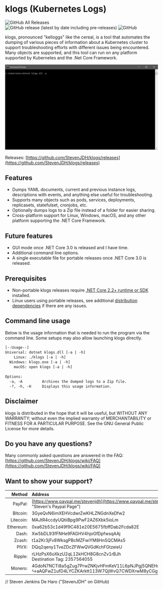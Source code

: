 # klogs (Kubernetes Logs)

![GitHub All Releases](https://img.shields.io/github/downloads/StevenJDH/klogs/total)
![GitHub release (latest by date including pre-releases)](https://img.shields.io/github/v/release/StevenJDH/klogs?include_prereleases)
![GitHub](https://img.shields.io/github/license/StevenJDH/klogs)

klogs, pronounced "kelloggs" like the cereal, is a tool that automates the dumping of various pieces of information about a Kubernetes cluster to support troubleshooting efforts with different issues being encountered. Many objects are supported, and this tool can run on any platform supported by Kubernetes and the .Net Core Framework.

![klogs demo](klogs-fast.gif "Demo")

Releases: [https://github.com/StevenJDH/klogs/releases](https://github.com/StevenJDH/klogs/releases)

## Features
* Dumps YAML documents, current and previous instance logs, descriptions with events, and anything else useful for troubleshooting.
* Supports many objects such as pods, services, deployments, replicasets, statefulset, cronjobs, etc.
* Optionally dumps logs to a Zip file instead of a folder for easier sharing.
* Cross-platform support for Linux, Windows, macOS, and any other platform supporting the .NET Core Framework.

## Future features
* GUI mode once .NET Core 3.0 is released and I have time.
* Additional command line options.
* A single executable file for portable releases once .NET Core 3.0 is released.

## Prerequisites
* Non-portable klogs releases require [.NET Core 2.2+ runtime or SDK](https://dotnet.microsoft.com/download) installed.
* Linux users using portable releases, see additional [distribution dependencies](https://docs.microsoft.com/en-us/dotnet/core/linux-prerequisites?tabs=netcore2x#linux-distribution-dependencies) if there are any issues.

## Command line usage
Below is the usage information that is needed to run the program via the command line. Some setups may also allow launching klogs directly.

    [--Usage--]
	Universal: dotnet klogs.dll [-a | -h]
	    Linux: ./klogs [-a | -h]
	  Windows: klogs.exe [-a | -h]
	    macOS: open klogs [-a | -h]

    Options:
      -a, -A         Archives the dumped logs to a Zip file.
	  -?, -h, -H     Displays this usage information.

## Disclaimer
klogs is distributed in the hope that it will be useful, but WITHOUT ANY WARRANTY; without even the implied warranty of MERCHANTABILITY or FITNESS FOR A PARTICULAR PURPOSE. See the GNU General Public License for more details.

## Do you have any questions?
Many commonly asked questions are answered in the FAQ:
[https://github.com/StevenJDH/klogs/wiki/FAQ](https://github.com/StevenJDH/klogs/wiki/FAQ)

## Want to show your support?

|Method       | Address                                                                                                    |
|------------:|:-----------------------------------------------------------------------------------------------------------|
|PayPal:      | [https://www.paypal.me/stevenjdh](https://www.paypal.me/stevenjdh "Steven's Paypal Page")                  |
|Bitcoin:     | 3GyeQvN6imXEHVcdwrZwKHLZNGdnXeDfw2                                                                         |
|Litecoin:    | MAJtR4ccdyUQtiiBpg9PwF2AZ6Xbk5ioLm                                                                         |
|Ethereum:    | 0xa62b53c1d49f9C481e20E5675fbffDab2Fcda82E                                                                 |
|Dash:        | Xw5bDL93fFNHe9FAGHV4hjoGfDpfwsqAAj                                                                         |
|Zcash:       | t1a2Kr3jFv8WksgPBcMZFwiYM8Hn5QCMAs5                                                                        |
|PIVX:        | DQq2qeny1TveZDcZFWwQVGdKchFGtzeieU                                                                         |
|Ripple:      | rLHzPsX6oXkzU2qL12kHCH8G8cnZv1rBJh<br />Destination Tag: 2357564055                                        |
|Monero:      | 4GdoN7NCTi8a5gZug7PrwZNKjvHFmKeV11L6pNJPgj5QNEHsN6eeX3D<br />&#8618;aAQFwZ1ufD4LYCZKArktt113W7QjWvQ7CWDXrwM8yCGgEdhV3Wt|


// Steven Jenkins De Haro ("StevenJDH" on GitHub)
